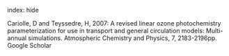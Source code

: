 index: hide

<div class="Citation">

  <div class="Citation-body">
    <div class="Citation-text">Cariolle, D and Teyssedre, H, 2007: A revised linear ozone photochemistry parameterization for use in transport and general circulation models: Multi-annual simulations. <span class="Article-journal">Atmospheric Chemistry and Physics, </span><span class="Article-volume">7, </span>2183-2196pp.</div>
    <div class="Citation-links">
      <div class="CitationLink" data-href="https://scholar.google.com/scholar?q=A+revised+linear+ozone+photochemistry+parameterization+for+use+in+transport+and+general+circulation+models%3A+Multi-annual+simulations">
        <div class="CitationLink-icon CitationLink-Scholar"></div>
        <div class="CitationLink-text">Google Scholar</div>
      </div>
    </div>
  </div>
</div>


<div class="Citation-copy">

</div>